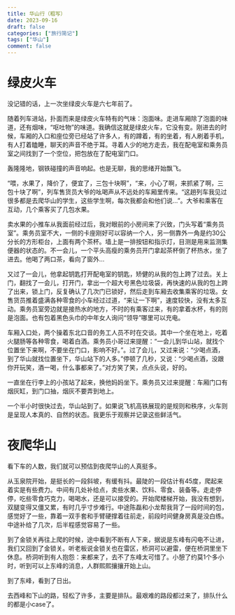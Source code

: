 ```yaml
---
title: 华山行（粗写）
date: 2023-09-16
draft: false
categories: ["旅行简记"]
tags: ["华山"]
comment: false
---
```


# 绿皮火车

没记错的话，上一次坐绿皮火车是六七年前了。

随着列车进站，扑面而来是绿皮火车特有的气味：泡面味。走进车厢除了泡面的味道，还有烟味，“呕吐物”的味道。我确信这就是绿皮火车，它没有变。刚进去的时候，车厢的入口和座位旁已经站了许多人，有的蹲着，有的坐着，有人刷着手机，有人打着瞌睡，聊天的声音不绝于耳。寻着人少的地方走去，我在配电室和乘务员室之间找到了一个空位，把包放在了配电室门口。

轰隆隆地，钢铁碰撞的声音响起。也是无聊，我的思绪开始飘飞。

“喂，水果了，降价了，便宜了，三包十块啊”，“来，小心了啊，来抓紧了啊，三包十块了啊”，列车售货员大爷的吆喝声从不远处的车厢里传来。“这趟列车我见过很多都是去爬华山的学生，这些学生啊，每次我都会和他们说...”。大爷和乘客在互动，几个乘客买了几包水果。

卖水果的小推车从我面前经过后，我对眼前的小房间来了兴致，门头写着“乘务员室”。乘务员室不大，一侧的卡座刚好可以容纳一个人，另一侧靠外一角是约30公分长的方形柜台，上面有两个茶杯。墙上是一排按钮和指示灯，目测是用来监测集便器的状态的。不一会儿，一个平头高瘦的乘务员开门拿起茶杯倒了杯热水，坐了进去。他喝了两口茶，看向了窗外...

又过了一会儿，他拿起钥匙打开配电室的钥匙，矫健的从我的包上跨了过去。关上门，翻找了一会儿，打开门，拿出一个超大号黑色垃圾袋，再快速的从我的包上跨了出来，锁上门，反复确认了几次门已锁好，然后走到车厢去收集乘客的垃圾。女售货员推着盛满各种零食的小车经过过道，“来让一下啊”，速度较快，没有太多互动。乘务员室旁边就是接热水的地方，不时的有乘客过来，有的拿着水杯，有的则是泡面。也有包着黑色头巾的中年女人询问“领导”哪里可以充电。

车厢入口处，两个操着东北口音的务工人员不时在交谈。其中一个坐在地上，吃着火腿肠等各种零食，喝着白酒。乘务员小哥过来提醒：“一会儿到华山站，就找个位置坐下来啊，不要坐在门口，影响不好。”。过了会儿，又过来说：“少喝点酒，到了华山就找位置坐下，华山站下的人多。”停顿了几秒，又说：“少喝点酒，没跟你开玩笑，酒一喝，什么事都来了。”对方笑了笑，点点头说，好的。

一直坐在行李上的小孩站了起来，换他妈妈坐下。乘务员又过来提醒：车厢门口有烟灰缸，到门口抽，烟灰不要弄到地上。

一个半小时很快过去，华山站到了。如果说飞机高铁展现的是规则和秩序，火车则是呈现人本真的、自然的状态。我更乐于观察并记录这些鲜活气。

# 夜爬华山

看下车的人数，我们就可以预估到夜爬华山的人真挺多。

从玉泉院开始，是挺长的一段斜坡，有缓有抖。最陡的一段估计有45度，爬起来着实是有些费力。中间有几处补给点，卖些水果、饮料、零食、装备等。走走停停，吃些零食巧克力，喝喝水，还是可以接受的。开始爬楼梯开始，我没有想到，双腿变得又僵又累，有时几乎寸步难行。中途陈磊和小龙帮我背了一段时间的包，感觉好了一些，靠着一双手套和手臂硬撑着往前走，前段时间健身房真是没白练。中途补给了几次，后半程感觉容易了一些。

到了金锁关再往上爬的时候，途中看到不断有人下来，据说是东峰有闪电不让进，我们又回到了金锁关。听老板说金锁关也在雷区，桥洞可以避雷，便在桥洞里坐下休息。桥洞听到有人抱怨：来都来了，去不了东峰太可惜了。小憩了约莫1个多小时，听到可以上东峰的消息，人群熙熙攘攘开始上山。

到了东峰，看到了日出。

去西峰和下山的路，轻松了许多，主要是排队。最艰难的路段都过来了，排队什么的都是小case了。
